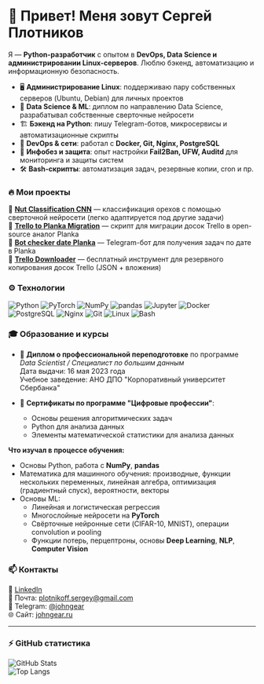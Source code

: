 # 👋 Привет! Меня зовут Сергей Плотников

Я — **Python-разработчик** с опытом в **DevOps, Data Science и администрировании Linux-серверов**. Люблю бэкенд, автоматизацию и информационную безопасность.

- 🖥 **Администрирование Linux**: поддерживаю пару собственных серверов (Ubuntu, Debian) для личных проектов  
- 🧠 **Data Science & ML**: диплом по направлению Data Science, разрабатывал собственные сверточные нейросети  
- 🏗 **Бэкенд на Python**: пишу Telegram-ботов, микросервисы и автоматизационные скрипты  
- 🐳 **DevOps & сети**: работал с **Docker, Git, Nginx, PostgreSQL**  
- 🔐 **Инфобез и защита**: опыт настройки **Fail2Ban, UFW, Auditd** для мониторинга и защиты систем  
- 🛠 **Bash-скрипты**: автоматизация задач, резервные копии, cron и пр.  

### 🔥 **Мои проекты**
🚀 **[Nut Classification CNN](https://github.com/garpastyls/Nut_Classify_CNN)** — классификация орехов с помощью сверточной нейросети (легко адаптируется под другие задачи)  
🚀 **[Trello to Planka Migration](https://github.com/garpastyls/Trello_to_Planka_migration_script)** — скрипт для миграции досок Trello в open-source аналог Planka  
🚀 **[Bot checker date Planka](https://github.com/garpastyls/bot_checker_date_planka)** — Telegram-бот для получения задач по дате в Planka  
🚀 **[Trello Downloader](https://github.com/garpastyls/Trello_downloader)** — бесплатный инструмент для резервного копирования досок Trello (JSON + вложения)  

### ⚙️ **Технологии**
![Python](https://img.shields.io/badge/-Python-3776AB?style=flat&logo=python&logoColor=white)
![PyTorch](https://img.shields.io/badge/-PyTorch-EE4C2C?style=flat&logo=pytorch&logoColor=white)
![NumPy](https://img.shields.io/badge/-NumPy-013243?style=flat&logo=numpy&logoColor=white)
![pandas](https://img.shields.io/badge/-Pandas-150458?style=flat&logo=pandas&logoColor=white)
![Jupyter](https://img.shields.io/badge/-Jupyter-F37626?style=flat&logo=jupyter&logoColor=white)
![Docker](https://img.shields.io/badge/-Docker-2496ED?style=flat&logo=docker&logoColor=white)
![PostgreSQL](https://img.shields.io/badge/-PostgreSQL-4169E1?style=flat&logo=postgresql&logoColor=white)
![Nginx](https://img.shields.io/badge/-Nginx-009639?style=flat&logo=nginx&logoColor=white)
![Git](https://img.shields.io/badge/-Git-F05032?style=flat&logo=git&logoColor=white)
![Linux](https://img.shields.io/badge/-Linux-FCC624?style=flat&logo=linux&logoColor=black)
![Bash](https://img.shields.io/badge/-Bash-4EAA25?style=flat&logo=gnu-bash&logoColor=white)

### 🎓 **Образование и курсы**

- 📜 **Диплом о профессиональной переподготовке** по программе *Data Scientist / Специалист по большим данным*  
  Дата выдачи: 16 мая 2023 года  
  Учебное заведение: АНО ДПО "Корпоративный университет Сбербанка"

- 📑 **Сертификаты по программе "Цифровые профессии"**:
  - Основы решения алгоритмических задач  
  - Python для анализа данных  
  - Элементы математической статистики для анализа данных  

**Что изучал в процессе обучения:**
- Основы Python, работа с **NumPy**, **pandas**  
- Математика для машинного обучения: производные, функции нескольких переменных, линейная алгебра, оптимизация (градиентный спуск), вероятности, векторы  
- Основы ML:
  - Линейная и логистическая регрессия  
  - Многослойные нейросети на **PyTorch**  
  - Свёрточные нейронные сети (CIFAR-10, MNIST), операции convolution и pooling  
  - Функции потерь, перцептроны, основы **Deep Learning**, **NLP**, **Computer Vision**

### 📫 **Контакты**
💼 [LinkedIn](https://www.linkedin.com/in/%D1%81%D0%B5%D1%80%D0%B3%D0%B5%D0%B9-%D0%BF%D0%BB%D0%BE%D1%82%D0%BD%D0%B8%D0%BA%D0%BE%D0%B2-9b3760125/)  
📧 Почта: plotnikoff.sergey@gmail.com  
💬 Telegram: [@johngear](https://t.me/johngear)  
🌐 Сайт: [johngear.ru](https://johngear.ru)  

---

### ⚡ **GitHub статистика**  
![GitHub Stats](https://github-readme-stats.vercel.app/api?username=John-Gear&show_icons=true&theme=dark)  
![Top Langs](https://github-readme-stats.vercel.app/api/top-langs/?username=John-Gear&layout=compact&theme=dark)  
